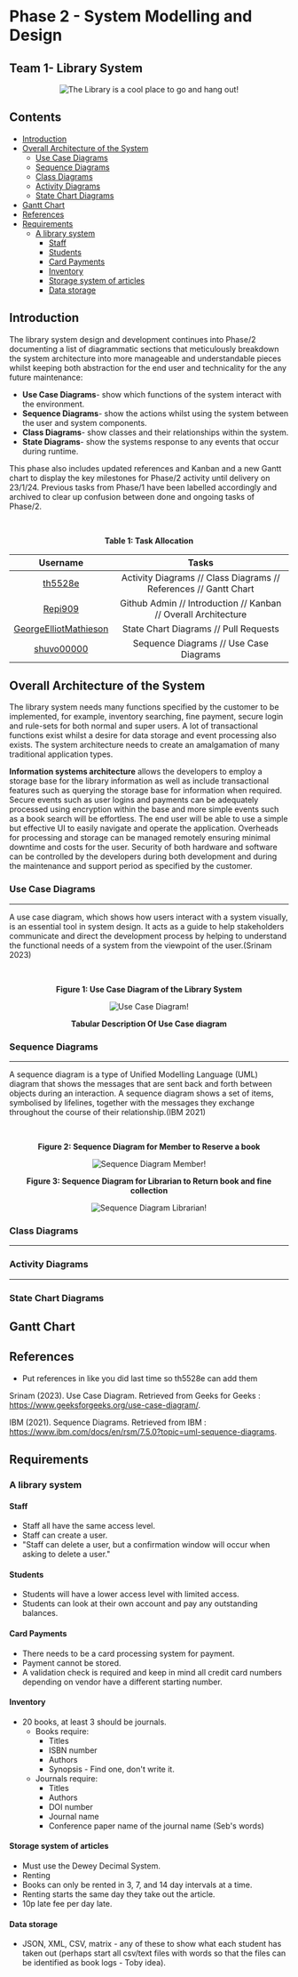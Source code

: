<!-- omit in toc -->
# Phase 2 - System Modelling and Design

<!-- omit in toc -->
## Team 1- Library System

<div align=center>

![The Library is a cool place to go and hang out!](https://th.bing.com/th/id/OIP.GBmXICXxseHDVOZBynhjPwHaEc?pid=ImgDet&rs=1 "The Library is a cool place to go and hang out!")

</div>

<!-- omit in toc -->
## Contents

- [Introduction](#introduction)
- [Overall Architecture of the System](#overall-architecture-of-the-system)
  - [Use Case Diagrams](#use-case-diagrams)
  - [Sequence Diagrams](#sequence-diagrams)
  - [Class Diagrams](#class-diagrams)
  - [Activity Diagrams](#activity-diagrams)
  - [State Chart Diagrams](#state-chart-diagrams)
- [Gantt Chart](#gantt-chart)
- [References](#references)
- [Requirements](#requirements)
  - [A library system](#a-library-system)
    - [Staff](#staff)
    - [Students](#students)
    - [Card Payments](#card-payments)
    - [Inventory](#inventory)
    - [Storage system of articles](#storage-system-of-articles)
    - [Data storage](#data-storage)

## Introduction

The library system design and development continues into Phase/2 documenting a list of diagrammatic sections that meticulously breakdown the system architecture into more manageable and understandable pieces whilst keeping both abstraction for the end user and technicality for the any future maintenance:

- **Use Case Diagrams**- show which functions of the system interact with the environment.
- **Sequence Diagrams**- show the actions whilst using the system between the user and system components.
- **Class Diagrams**- show classes and their relationships within the system.
- **State Diagrams**- show the systems response to any events that occur during runtime.

This phase also includes updated references and Kanban and a new Gantt chart to display the key milestones for Phase/2 activity until delivery on 23/1/24. Previous tasks from Phase/1 have been labelled accordingly and archived to clear up confusion between done and ongoing tasks of Phase/2.

<div align=center>
<br>



**Table 1: Task Allocation**


| Username | Tasks |
|:---:|:---:|
| [th5528e](https://github.com/th5528e) | Activity Diagrams // Class Diagrams // References // Gantt Chart 
| [Repi909](https://github.com/Repi909) | Github Admin // Introduction // Kanban // Overall Architecture
| [GeorgeElliotMathieson](https://github.com/GeorgeElliotMathieson) | State Chart Diagrams // Pull Requests
| [shuvo00000](https://github.com/shuvo00000) | Sequence Diagrams // Use Case Diagrams

</div>

## Overall Architecture of the System
The library system needs many functions specified by the customer to be implemented, for example, inventory searching, fine payment, secure login and rule-sets for both normal and super users. A lot of transactional functions exist whilst a desire for data storage and event processing also exists. The system architecture needs to create an amalgamation of many traditional application types.

**Information systems architecture** allows the developers to employ a storage base for the library information as well as include transactional features such as querying the storage base for information when required. Secure events such as user logins and payments can be adequately processed using encryption within the base and more simple events such as a book search will be effortless. The end user will be able to use a simple but effective UI to easily navigate and operate the application. Overheads for processing and storage can be managed remotely ensuring minimal downtime and costs for the user. Security of both hardware and software can be controlled by the developers during both development and during the maintenance and support period as specified by the customer.

### Use Case Diagrams
---
A use case diagram, which shows how users interact with a system visually, is an essential tool in system design. It acts as a guide to help stakeholders communicate and direct the development process by helping to understand the functional needs of a system from the viewpoint of the user.(Srinam 2023)
<div align=center>
<br>

**Figure 1: Use Case Diagram of the Library System**

![Use Case Diagram!](https://www.plantuml.com/plantuml/png/bLBDZjD03BxxAQmzPG-jX112GbMrK2WNLa9TkFNYdV4cequybUC8ylQGJakPT5VQvZIPxyUUpxxhZDJwDc8CZqewO3TqnYq0H7uoj8GQwiRG1sLd8Gbqko1xKcfnJsv7DJ_O41b7cAIE343EakBDjuDZ8Bb1wZ2U_axmFRUFh0UiFHm181zmDfjXzS2ahi5FAUrkpm1M6nOxt7Qt1J-cEaXvzPq6N0VXydRLiDiXEPTwiHBQiFKg9tU0e-a8dX-0KFHMWb3Tar3DMyacM89VMKZ963UyJselYdCuKtdPtqGBy7yqy_aIgtLIV8kUXh_a3xXOO10NUy-uN3vFVdyD-Ssx5zW0rKVlZ-aivdESPd9X_vaZ6r-Z-BdtOumhCegfpg9prLVoYx9JoRyf4-PfPD75YAR2_7ZXNzVASZVNb_lYW-KrVwNYlDUBCRJU6XOBZYmasSgQGcI_bHyw8DKKv6Z0lqy6vHvcbrL3MZF6CMJDw5CGljG2tB7uleqmVdy0)

**Tabular Description Of Use Case diagram**
</div>



### Sequence Diagrams
---

A sequence diagram is a type of Unified Modelling Language (UML) diagram that shows the messages that are sent back and forth between objects during an interaction. A sequence diagram shows a set of items, symbolised by lifelines, together with the messages they exchange throughout the course of their relationship.(IBM 2021)
<div align=center>
<br>

**Figure 2: Sequence Diagram for Member to Reserve a book**

![Sequence Diagram Member!](https://www.plantuml.com/plantuml/png/VP9HRjim38RVTGh2JmdGN20FGxiK60Pq0zPW1s1ijX4gIuP4PV3j9yaHPC5staJo8t_-j9yTesNVAu4j6mlDcxnOj2Fyelv2jW5qqAUd608eMpcWveATHyVK9yobPuszUBwI3Z6oD3fX658rT496PJvJjPtUDV3Tc2zu3PKBEafOTmz4N5lUa2blcUEyJeudtHnbdP8e4wT1SFXs7t64D_CfzQxnZgp6dfedQ0Pqxf-nNRCN4nNvA764cMVQR8ee76OQzQNUoNd5ExQUia2axoQFy2hTe71CYvrzsv9pkxqG7LLsrxoS2MrxXNZIida-HowdwZqNo_auH_ZZoOuYnt2OzyOk-Aa_J6ajmgNwmC-aFfbtSpjPPCtHEsdUidEwKliLYoytb0elKaaUrvtz85w03tnMt9RVcXAeU9a6wNAiI00iNHI707EbillV8Rmf8cT6zkufjL2t3nth7av6VqZRfvyjG4i32sJxgqMj2YRbQDteRyF5xCEXiJtG1IRTLNz4zZNFJUFccMcgU0xTlbV_0G00)

**Figure 3: Sequence Diagram for Librarian to Return book and fine collection**

![Sequence Diagram Librarian!](https://www.plantuml.com/plantuml/png/jPJ1ZjD038RlynHMJgr4No07j405McaHKWjdv2PUThIJIJIUMTItPvnfS8OjvSIjjZ_Rl_yckUE88QR1mOCz1Gvdu3D76WnsSGpGI1Q3HTy0ChWbCbFkifsTqCS5EiDnRft9CgN6tgNuH3x76ErO1c9ErT3xSNoUIwVyeovzfk540GxKZQ6VcO66G5rDVRIUoW3hN5tQOyGJSYdtby38gVO58-bvcYftQ2o2DHAD6XKr6ei0ZNIV-Rq7Tcyl6rfu67zOlsaIK_0uKFC6cWcPVygjMrCeuKL12oilwQzDWi9kjQF-1mx4oSLD38cM1KAh3ItiBKyEpxEsO-ewOjviZUcfDkJwHGUAAVXYakelBhNmuOcwvtlcH7kAQ1rl6Y6_ptTiJS6aOJ6kXKyKjU4FVg5Wjzenqt1plkgzHHjqiQw3vSk1rCFeuQiT2CO0ZzOJJ6Xx0t3LbMzJBxvL3tDcNnjKmC8LB5jFZkcra2yl5Ff41k3ctrZqxZ6IDbpLAEyGMFyuLiBaUIwr-rAIHEMWrcuB4QwCrsAzuVzP22QZv7lpZ-do8GAE61FNBkJy0Wbpd97whRZWwuoqhUCYiIBoyQjOFnYQKy76t97lq-1-0G00)

</div>

### Class Diagrams
---
### Activity Diagrams
---
### State Chart Diagrams

## Gantt Chart
## References
- Put references in like you did last time so th5528e can add them
  
Srinam (2023). Use Case Diagram. Retrieved from Geeks for Geeks : https://www.geeksforgeeks.org/use-case-diagram/.

IBM (2021). Sequence Diagrams. Retrieved from IBM : https://www.ibm.com/docs/en/rsm/7.5.0?topic=uml-sequence-diagrams.



## Requirements
### A library system
#### Staff
- Staff all have the same access level.
- Staff can create a user.
- "Staff can delete a user, but a confirmation window will occur when asking to delete a user."
#### Students
- Students will have a lower access level with limited access.
- Students can look at their own account and pay any outstanding balances.
#### Card Payments
- There needs to be a card processing system for payment.
- Payment cannot be stored.
- A validation check is required and keep in mind all credit card numbers depending on vendor have a different starting number.
#### Inventory
- 20 books, at least 3 should be journals.
  - Books require:
    - Titles
    - ISBN number
    - Authors
    - Synopsis - Find one, don't write it.
  - Journals require:
    - Titles
    - Authors
    - DOI number
    - Journal name
    - Conference paper name of the journal name (Seb's words)
#### Storage system of articles
- Must use the Dewey Decimal System.
- Renting
- Books can only be rented in 3, 7, and 14 day intervals at a time.
- Renting starts the same day they take out the article.
- 10p late fee per day late.
#### Data storage
- JSON, XML, CSV, matrix -  any of these to show what each student has taken out (perhaps start all csv/text files with words so that the files can be identified as book logs - Toby idea).
